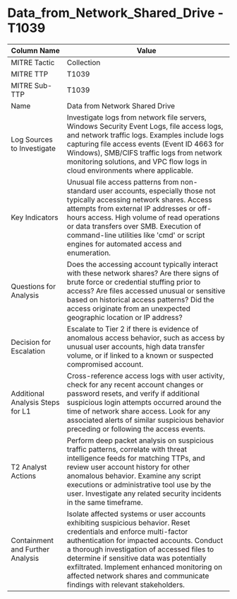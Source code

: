 # Data_from_Network_Shared_Drive - T1039

| Column Name | Value |
|-------------|-------|
| MITRE Tactic | Collection |
| MITRE TTP | T1039 |
| MITRE Sub-TTP | T1039 |
| Name | Data from Network Shared Drive |
| Log Sources to Investigate | Investigate logs from network file servers, Windows Security Event Logs, file access logs, and network traffic logs. Examples include logs capturing file access events (Event ID 4663 for Windows), SMB/CIFS traffic logs from network monitoring solutions, and VPC flow logs in cloud environments where applicable. |
| Key Indicators | Unusual file access patterns from non-standard user accounts, especially those not typically accessing network shares. Access attempts from external IP addresses or off-hours access. High volume of read operations or data transfers over SMB. Execution of command-line utilities like 'cmd' or script engines for automated access and enumeration. |
| Questions for Analysis | Does the accessing account typically interact with these network shares? Are there signs of brute force or credential stuffing prior to access? Are files accessed unusual or sensitive based on historical access patterns? Did the access originate from an unexpected geographic location or IP address? |
| Decision for Escalation | Escalate to Tier 2 if there is evidence of anomalous access behavior, such as access by unusual user accounts, high data transfer volume, or if linked to a known or suspected compromised account. |
| Additional Analysis Steps for L1 | Cross-reference access logs with user activity, check for any recent account changes or password resets, and verify if additional suspicious login attempts occurred around the time of network share access. Look for any associated alerts of similar suspicious behavior preceding or following the access events. |
| T2 Analyst Actions | Perform deep packet analysis on suspicious traffic patterns, correlate with threat intelligence feeds for matching TTPs, and review user account history for other anomalous behavior. Examine any script executions or administrative tool use by the user. Investigate any related security incidents in the same timeframe. |
| Containment and Further Analysis | Isolate affected systems or user accounts exhibiting suspicious behavior. Reset credentials and enforce multi-factor authentication for impacted accounts. Conduct a thorough investigation of accessed files to determine if sensitive data was potentially exfiltrated. Implement enhanced monitoring on affected network shares and communicate findings with relevant stakeholders. |
